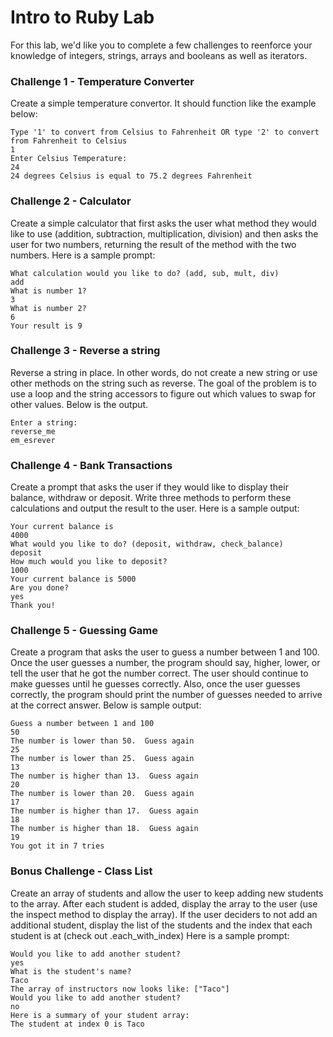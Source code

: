 # Intro to Ruby Lab

For this lab, we'd like you to complete a few challenges to reenforce your knowledge of integers, strings, arrays and booleans as well as iterators.

### Challenge 1 - Temperature Converter

Create a simple temperature convertor.  It should function like the example below:

```
Type '1' to convert from Celsius to Fahrenheit OR type '2' to convert from Fahrenheit to Celsius
1
Enter Celsius Temperature:
24
24 degrees Celsius is equal to 75.2 degrees Fahrenheit
```

### Challenge 2 - Calculator

Create a simple calculator that first asks the user what method they would like to use (addition, subtraction, multiplication, division) and then asks the user for two numbers, returning the result of the method with the two numbers. Here is a sample prompt:

```
What calculation would you like to do? (add, sub, mult, div)
add
What is number 1?
3
What is number 2?
6
Your result is 9
```

### Challenge 3 - Reverse a string

Reverse a string in place.  In other words, do not create a new string or use other methods on the string such as reverse.  The goal of the problem is to use a loop and the string accessors to figure out which values to swap for other values.  Below is the output.

```
Enter a string:
reverse_me
em_esrever
```

### Challenge 4 - Bank Transactions

Create a prompt that asks the user if they would like to display their balance, withdraw or deposit. Write three methods to perform these calculations and output the result to the user. Here is a sample output:

```
Your current balance is
4000
What would you like to do? (deposit, withdraw, check_balance)
deposit
How much would you like to deposit?
1000
Your current balance is 5000
Are you done?
yes
Thank you!
```

### Challenge 5 - Guessing Game

Create a program that asks the user to guess a number between 1 and 100.  Once the user guesses a number, the program should say, higher, lower, or tell the user that he got the number correct.  The user should continue to make guesses until he guesses correctly.  Also, once the user guesses correctly, the program should print the number of guesses needed to arrive at the correct answer. Below is sample output:

```
Guess a number between 1 and 100
50
The number is lower than 50.  Guess again
25
The number is lower than 25.  Guess again
13
The number is higher than 13.  Guess again
20
The number is lower than 20.  Guess again
17
The number is higher than 17.  Guess again
18
The number is higher than 18.  Guess again
19
You got it in 7 tries
```


### Bonus Challenge - Class List

Create an array of students and allow the user to keep adding new students to the array. After each student is added, display the array to the user (use the inspect method to display the array). If the user deciders to not add an additional student, display the list of the students and the index that each student is at (check out .each_with_index) Here is a sample prompt:

```
Would you like to add another student?
yes
What is the student's name?
Taco
The array of instructors now looks like: ["Taco"]
Would you like to add another student?
no
Here is a summary of your student array:
The student at index 0 is Taco
```
